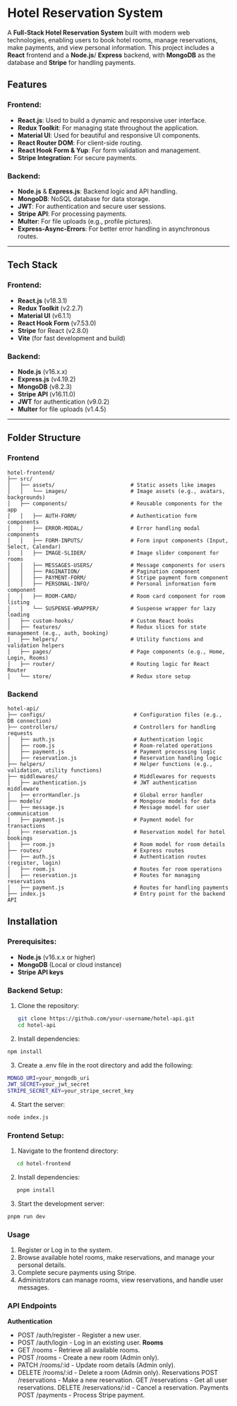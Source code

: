 # Hotel Reservation System

A **Full-Stack Hotel Reservation System** built with modern web technologies, enabling users to book hotel rooms, manage reservations, make payments, and view personal information. This project includes a **React** frontend and a **Node.js**/ **Express** backend, with **MongoDB** as the database and **Stripe** for handling payments.

## Features

### Frontend:
- **React.js**: Used to build a dynamic and responsive user interface.
- **Redux Toolkit**: For managing state throughout the application.
- **Material UI**: Used for beautiful and responsive UI components.
- **React Router DOM**: For client-side routing.
- **React Hook Form & Yup**: For form validation and management.
- **Stripe Integration**: For secure payments.

### Backend:
- **Node.js** & **Express.js**: Backend logic and API handling.
- **MongoDB**: NoSQL database for data storage.
- **JWT**: For authentication and secure user sessions.
- **Stripe API**: For processing payments.
- **Multer**: For file uploads (e.g., profile pictures).
- **Express-Async-Errors**: For better error handling in asynchronous routes.

---

## Tech Stack

### Frontend:
- **React.js** (v18.3.1)
- **Redux Toolkit** (v2.2.7)
- **Material UI** (v6.1.1)
- **React Hook Form** (v7.53.0)
- **Stripe** for React (v2.8.0)
- **Vite** (for fast development and build)

### Backend:
- **Node.js** (v16.x.x)
- **Express.js** (v4.19.2)
- **MongoDB** (v8.2.3)
- **Stripe API** (v16.11.0)
- **JWT** for authentication (v9.0.2)
- **Multer** for file uploads (v1.4.5)

---

## Folder Structure

### Frontend

```plaintext
hotel-frontend/
├── src/
│   ├── assets/                        # Static assets like images
│   │   └── images/                    # Image assets (e.g., avatars, backgrounds)
│   ├── components/                    # Reusable components for the app
│   │   ├── AUTH-FORM/                 # Authentication form components
│   │   ├── ERROR-MODAL/               # Error handling modal components
│   │   ├── FORM-INPUTS/               # Form input components (Input, Select, Calendar)
│   │   ├── IMAGE-SLIDER/              # Image slider component for rooms
│   │   ├── MESSAGES-USERS/            # Message components for users
│   │   ├── PAGINATION/                # Pagination component
│   │   ├── PAYMENT-FORM/              # Stripe payment form component
│   │   ├── PERSONAL-INFO/             # Personal information form component
│   │   ├── ROOM-CARD/                 # Room card component for room listing
│   │   └── SUSPENSE-WRAPPER/          # Suspense wrapper for lazy loading
│   ├── custom-hooks/                  # Custom React hooks
│   ├── features/                      # Redux slices for state management (e.g., auth, booking)
│   ├── helpers/                       # Utility functions and validation helpers
│   ├── pages/                         # Page components (e.g., Home, Login, Rooms)
│   ├── router/                        # Routing logic for React Router
│   └── store/                         # Redux store setup
```

### Backend
```plaintext
hotel-api/
├── configs/                            # Configuration files (e.g., DB connection)
├── controllers/                        # Controllers for handling requests
│   ├── auth.js                         # Authentication logic
│   ├── room.js                         # Room-related operations
│   ├── payment.js                      # Payment processing logic
│   ├── reservation.js                  # Reservation handling logic
├── helpers/                            # Helper functions (e.g., validation, utility functions)
├── middlewares/                        # Middlewares for requests
│   ├── authentication.js               # JWT authentication middleware
│   ├── errorHandler.js                 # Global error handler
├── models/                             # Mongoose models for data
│   ├── message.js                      # Message model for user communication
│   ├── payment.js                      # Payment model for transactions
│   ├── reservation.js                  # Reservation model for hotel bookings
│   ├── room.js                         # Room model for room details
├── routes/                             # Express routes
│   ├── auth.js                         # Authentication routes (register, login)
│   ├── room.js                         # Routes for room operations
│   ├── reservation.js                  # Routes for managing reservations
│   ├── payment.js                      # Routes for handling payments
├── index.js                            # Entry point for the backend API
```

## Installation

### Prerequisites:
- **Node.js** (v16.x.x or higher)
- **MongoDB** (Local or cloud instance)
- **Stripe API keys**

### Backend Setup:

1. Clone the repository:
   ```bash
   git clone https://github.com/your-username/hotel-api.git
   cd hotel-api
   ```

2. Install dependencies:
```bash
npm install
```

3. Create a .env file in the root directory and add the following:
```bash
MONGO_URI=your_mongodb_uri
JWT_SECRET=your_jwt_secret
STRIPE_SECRET_KEY=your_stripe_secret_key
```
4. Start the server:
```bash
node index.js
```



### Frontend Setup:
1. Navigate to the frontend directory:
```bash
   cd hotel-frontend
```
2. Install dependencies:
```bash
   pnpm install
```
3. Start the development server:
```bash
pnpm run dev
```

### Usage
1. Register or Log in to the system.
2. Browse available hotel rooms, make reservations, and manage your personal details.
3. Complete secure payments using Stripe.
4. Administrators can manage rooms, view reservations, and handle user messages.

### API Endpoints
**Authentication**
- POST /auth/register - Register a new user.
- POST /auth/login - Log in an existing user.
**Rooms**
- GET /rooms - Retrieve all available rooms.
- POST /rooms - Create a new room (Admin only).
- PATCH /rooms/:id - Update room details (Admin only).
- DELETE /rooms/:id - Delete a room (Admin only).
Reservations
POST /reservations - Make a new reservation.
GET /reservations - Get all user reservations.
DELETE /reservations/:id - Cancel a reservation.
Payments
POST /payments - Process Stripe payment.

